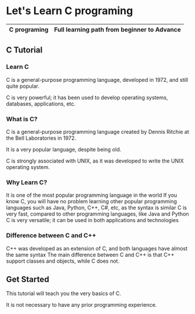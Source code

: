 # Let's Learn C programing

C programing| Full learning path from beginner to Advance
|---|---|

## C Tutorial

### Learn C
C is a general-purpose programming language, developed in 1972, and still quite popular.

C is very powerful; it has been used to develop operating systems, databases, applications, etc.

### What is C?
C is a general-purpose programming language created by Dennis Ritchie at the Bell Laboratories in 1972.

It is a very popular language, despite being old.

C is strongly associated with UNIX, as it was developed to write the UNIX operating system.

### Why Learn C?
It is one of the most popular programming language in the world
If you know C, you will have no problem learning other popular programming languages such as Java, Python, C++, C#, etc, as the syntax is similar
C is very fast, compared to other programming languages, like Java and Python
C is very versatile; it can be used in both applications and technologies

### Difference between C and C++
C++ was developed as an extension of C, and both languages have almost the same syntax
The main difference between C and C++ is that C++ support classes and objects, while C does not.

## Get Started
This tutorial will teach you the very basics of C.

It is not necessary to have any prior programming experience.
